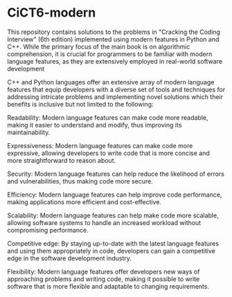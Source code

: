 # CiCT6-modern

This repository contains solutions to the problems in "Cracking the Coding Interview" (6th edition) implemented using modern features in Python and C++. While the primary focus of the main book is on algorithmic comprehension, it is crucial for programmers to be familiar with modern language features, as they are extensively employed in real-world software development

C++ and Python languages offer an extensive array of modern language features that equip developers with a diverse set of tools and techniques for addressing intricate problems and implementing novel solutions which their benefits is inclusive but not limited to the following:

Readability: Modern language features can make code more readable, making it easier to understand and modify, thus improving its maintainability.

Expressiveness: Modern language features can make code more expressive, allowing developers to write code that is more concise and more straightforward to reason about.

Security: Modern language features can help reduce the likelihood of errors and vulnerabilities, thus making code more secure.

Efficiency: Modern language features can help improve code performance, making applications more efficient and cost-effective.

Scalability: Modern language features can help make code more scalable, allowing software systems to handle an increased workload without compromising performance.

Competitive edge: By staying up-to-date with the latest language features and using them appropriately in code, developers can gain a competitive edge in the software development industry.

Flexibility: Modern language features offer developers new ways of approaching problems and writing code, making it possible to write software that is more flexible and adaptable to changing requirements.
